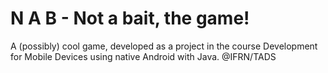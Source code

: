 # N A B - Not a bait, the game!

A (possibly) cool game, developed as a project in the course Development for Mobile Devices using native Android with Java. @IFRN/TADS
